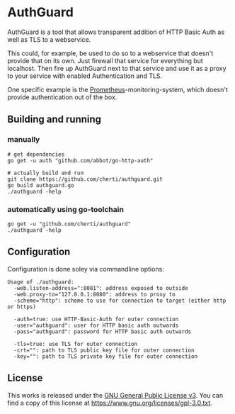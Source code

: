 # AuthGuard

AuthGuard is a tool that allows transparent addition of HTTP Basic Auth as well as TLS to a webservice.

This could, for example, be used to do so to a webservice that doesn't provide that on its own.
Just firewall that service for everything but localhost.
Then fire up AuthGuard next to that service and use it as a proxy to your service with enabled Authentication and TLS.

One specific example is the [Prometheus](www.prometheus.io)-monitoring-system, which doesn't provide authentication out of the box.


## Building and running

### manually

    # get dependencies
    go get -u auth "github.com/abbot/go-http-auth"
    
    # actually build and run
    git clone https://github.com/cherti/authguard.git
    go build authguard.go
    ./authguard -help


### automatically using go-toolchain

    go get -u "github.com/cherti/authguard"
    ./authguard -help


## Configuration

Configuration is done soley via commandline options:

    Usage of ./authguard:
      -web.listen-address=":8081": address exposed to outside
      -web.proxy-to="127.0.0.1:8080": address to proxy to
      -scheme="http": scheme to use for connection to target (either http or https)
    
      -auth=true: use HTTP-Basic-Auth for outer connection
      -user="authguard": user for HTTP basic auth outwards
      -pass="authguard": password for HTTP basic auth outwards
    
      -tls=true: use TLS for outer connection
      -crt="": path to TLS public key file for outer connection
      -key="": path to TLS private key file for outer connection


## License

This works is released under the [GNU General Public License v3](https://www.gnu.org/licenses/gpl-3.0.txt). You can find a copy of this license at https://www.gnu.org/licenses/gpl-3.0.txt.
